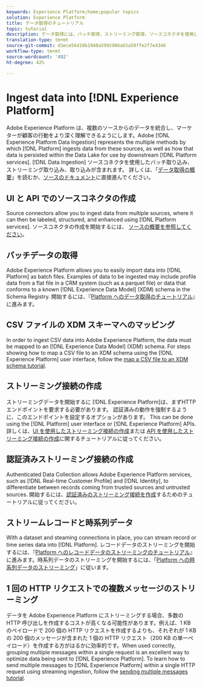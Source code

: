 ```yaml
---
keywords: Experience Platform;home;popular topics
solution: Experience Platform
title: データ取得のチュートリアル
topic: tutorial
description: データ取得には、バッチ取得、ストリーミング取得、ソースコネクタを使用した取得が含まれます。
translation-type: tm+mt
source-git-commit: d3ece56d10b1940a5992906a65a50ffe2f7e4346
workflow-type: tm+mt
source-wordcount: '492'
ht-degree: 42%

---
```



# Ingest data into [!DNL Experience Platform]

Adobe Experience Platform は、複数のソースからのデータを統合し、マーケターが顧客の行動をより深く理解できるようにします。Adobe [!DNL Experience Platform Data Ingestion] represents the multiple methods by which [!DNL Platform] ingests data from these sources, as well as how that data is persisted within the Data Lake for use by downstream [!DNL Platform services]. [!DNL Data Ingestion] ソースコネクタを使用したバッチ取り込み、ストリーミング取り込み、取り込みが含まれます。 詳しくは、「[データ取得の概要](../ingestion/home.md)」を読むか、[ソースのドキュメント](../sources/home.md)に直接進んでください。

## UI と API でのソースコネクタの作成

Source connectors allow you to ingest data from multiple sources, where it can then be labeled, structured, and enhanced using [!DNL Platform services]. ソースコネクタの作成を開始するには、 [ソースの概要を参照してください](../sources/home.md)。

## バッチデータの取得

Adobe Experience Platform allows you to easily import data into [!DNL Platform] as batch files. Examples of data to be ingested may include profile data from a flat file in a CRM system (such as a parquet file) or data that conforms to a known [!DNL Experience Data Model] (XDM) schema in the Schema Registry. 開始するには、『[Platform へのデータ取得のチュートリアル](../ingestion/tutorials/ingest-batch-data.md)』に進みます。

## CSV ファイルの XDM スキーマへのマッピング

In order to ingest CSV data into Adobe Experience Platform, the data must be mapped to an [!DNL Experience Data Model] (XDM) schema. For steps showing how to map a CSV file to an XDM schema using the [!DNL Experience Platform] user interface, follow the [map a CSV file to an XDM schema tutorial](../ingestion/tutorials/map-a-csv-file.md).

## ストリーミング接続の作成

ストリーミングデータを開始するに [!DNL Experience Platform]は、まずHTTPエンドポイントを要求する必要があります。 認証済みの動作を強制するように、このエンドポイントを設定するオプションがあります。 This can be done using the [!DNL Platform] user interface or [!DNL Experience Platform] APIs. 詳しくは、[UI を使用したストリーミング接続の作成](../ingestion/tutorials/create-streaming-connection-ui.md)または [API を使用したストリーミング接続の作成](../ingestion/tutorials/create-streaming-connection.md)に関するチュートリアルに従ってください。

## 認証済みストリーミング接続の作成

Authenticated Data Collection allows Adobe Experience Platform services, such as [!DNL Real-time Customer Profile] and [!DNL Identity], to differentiate between records coming from trusted sources and untrusted sources. 開始するには、[認証済みのストリーミング接続を作成](../ingestion/tutorials/create-authenticated-streaming-connection.md)するためのチュートリアルに従ってください。

## ストリームレコードと時系列データ

With a dataset and steaming connections in place, you can stream record or time series data into [!DNL Platform]. レコードデータのストリーミングを開始するには、『[Platform へのレコードデータのストリーミングのチュートリアル](../ingestion/tutorials/streaming-record-data.md)』に進みます。時系列データのストリーミングを開始するには、「[Platform への時系列データのストリーミング](../ingestion/tutorials/streaming-time-series-data.md)」に従います。

## 1 回の HTTP リクエストでの複数メッセージのストリーミング

データを Adobe Experience Platform にストリーミングする場合、多数の HTTP 呼び出しを作成するコストが高くなる可能性があります。例えば、1 KB のペイロードで 200 個の HTTP リクエストを作成するよりも、それぞれが 1 KB の 200 個のメッセージが含まれた 1 個の HTTP リクエスト（200 KB の単一ペイロード）を作成する方がはるかに効率的です。When used correctly, grouping multiple messages within a single request is an excellent way to optimize data being sent to [!DNL Experience Platform]. To learn how to send multiple messages to [!DNL Experience Platform] within a single HTTP request using streaming ingestion, follow the [sending multiple messages tutorial](../ingestion/tutorials/streaming-multiple-messages.md).



